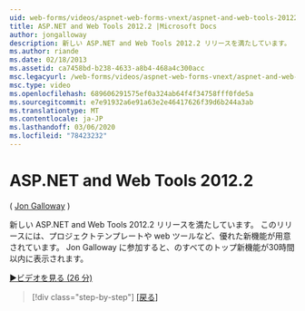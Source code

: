 ```yaml
---
uid: web-forms/videos/aspnet-web-forms-vnext/aspnet-and-web-tools-20122
title: ASP.NET and Web Tools 2012.2 |Microsoft Docs
author: jongalloway
description: 新しい ASP.NET and Web Tools 2012.2 リリースを満たしています。 このリリースには、プロジェクトテンプレートや web ツールなど、優れた新機能が用意されています。 Jo...
ms.author: riande
ms.date: 02/18/2013
ms.assetid: ca7458bd-b238-4633-a8b4-468a4c300acc
msc.legacyurl: /web-forms/videos/aspnet-web-forms-vnext/aspnet-and-web-tools-20122
msc.type: video
ms.openlocfilehash: 689606291575ef0a324ab64f4f34758fff0fde5a
ms.sourcegitcommit: e7e91932a6e91a63e2e46417626f39d6b244a3ab
ms.translationtype: MT
ms.contentlocale: ja-JP
ms.lasthandoff: 03/06/2020
ms.locfileid: "78423232"
---
```

# <a name="aspnet-and-web-tools-20122"></a>ASP.NET and Web Tools 2012.2

( [Jon Galloway](https://github.com/jongalloway) )

新しい ASP.NET and Web Tools 2012.2 リリースを満たしています。 このリリースには、プロジェクトテンプレートや web ツールなど、優れた新機能が用意されています。 Jon Galloway に参加すると、のすべてのトップ新機能が30時間以内に表示されます。

[&#9654;ビデオを見る (26 分)](https://channel9.msdn.com/Blogs/ASP-NET-Site-Videos/aspnet-and-web-tools-20122)

> [!div class="step-by-step"]
> [[戻る]](getting-started-with-the-next-version-of-aspnet.md)
